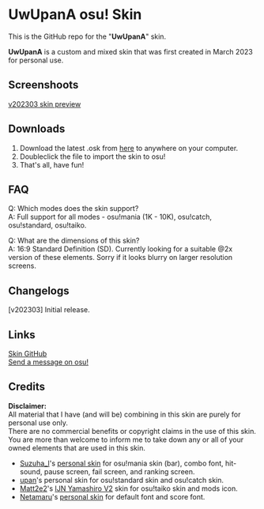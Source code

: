 # UwUpanA osu! Skin

This is the GitHub repo for the "**UwUpanA**" skin.

**UwUpanA** is a custom and mixed skin that was first created in March 2023 for personal use.

## Screenshoots

[v202303 skin preview](https://imgur.com/a/KdORC0u)

## Downloads

1. Download the latest .osk from [here](https://github.com/KotoriPana/UwUpanA/releases/latest) to anywhere on your computer.
2. Doubleclick the file to import the skin to osu!
3. That's all, have fun!

## FAQ

Q: Which modes does the skin support?</br>
A: Full support for all modes - osu!mania (1K - 10K), osu!catch, osu!standard, osu!taiko.

Q: What are the dimensions of this skin?</br>
A: 16:9 Standard Definition (SD). Currently looking for a suitable @2x version of these elements. Sorry if it looks blurry on larger resolution screens.

## Changelogs

[v202303] Initial release.

## Links

[Skin GitHub](https://github.com/KotoriPana/UwUpanA)</br>
[Send a message on osu!](https://osu.ppy.sh/users/6866937)

## Credits

**Disclaimer:**</br>
All material that I have (and will be) combining in this skin are purely for personal use only.</br>
There are no commercial benefits or copyright claims in the use of this skin.</br>
You are more than welcome to inform me to take down any or all of your owned elements that are used in this skin.

- [Suzuha_l](https://osu.ppy.sh/users/6132697)'s [personal skin](https://www.youtube.com/@Suzuha0927/featured) for osu!mania skin (bar), combo font, hit-sound, pause screen, fail screen, and ranking screen.
- [upan](https://osu.ppy.sh/users/5214397)'s personal skin for osu!standard skin and osu!catch skin.
- [Matt2e2](https://osu.ppy.sh/users/12144912)'s [IJN Yamashiro V2](https://osu.ppy.sh/community/forums/posts/7312239) skin for osu!taiko skin and mods icon.
- [Netamaru](https://osu.ppy.sh/users/1830361)'s [personal skin](https://www.youtube.com/@Netamaru/featured) for default font and score font.
